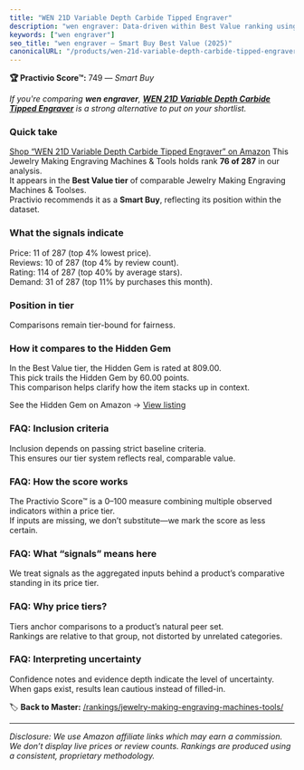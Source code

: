 ```yaml
---
title: "WEN 21D Variable Depth Carbide Tipped Engraver"
description: "wen engraver: Data-driven within Best Value ranking using the Practivio Score™. Positioned by quality, value, demand, findability, momentum."
keywords: ["wen engraver"]
seo_title: "wen engraver — Smart Buy Best Value (2025)"
canonicalURL: "/products/wen-21d-variable-depth-carbide-tipped-engraver-B07ST7NP89/"
---
```


**🏆 Practivio Score™:** 749 — _Smart Buy_


*If you're comparing **wen engraver**, **[WEN 21D Variable Depth Carbide Tipped Engraver](https://www.amazon.com/dp/B07ST7NP89?tag=practivio-20)** is a strong alternative to put on your shortlist.*
### Quick take
[Shop “WEN 21D Variable Depth Carbide Tipped Engraver” on Amazon](https://www.amazon.com/dp/B07ST7NP89?tag=practivio-20)
This Jewelry Making Engraving Machines & Tools holds rank **76 of 287** in our analysis.  
It appears in the **Best Value tier** of comparable Jewelry Making Engraving Machines & Toolses.  
Practivio recommends it as a **Smart Buy**, reflecting its position within the dataset.

### What the signals indicate
Price: 11 of 287 (top 4% lowest price).  
Reviews: 10 of 287 (top 4% by review count).  
Rating: 114 of 287 (top 40% by average stars).  
Demand: 31 of 287 (top 11% by purchases this month).

### Position in tier
Comparisons remain tier-bound for fairness.

### How it compares to the Hidden Gem
In the Best Value tier, the Hidden Gem is rated at 809.00.  
This pick trails the Hidden Gem by 60.00 points.  
This comparison helps clarify how the item stacks up in context.  

See the Hidden Gem on Amazon → [View listing](https://www.amazon.com/dp/B077Y86FKJ?tag=practivio-20)

### FAQ: Inclusion criteria
Inclusion depends on passing strict baseline criteria.  
This ensures our tier system reflects real, comparable value.

### FAQ: How the score works
The Practivio Score™ is a 0–100 measure combining multiple observed indicators within a price tier.  
If inputs are missing, we don’t substitute—we mark the score as less certain.

### FAQ: What “signals” means here
We treat signals as the aggregated inputs behind a product’s comparative standing in its price tier.

### FAQ: Why price tiers?
Tiers anchor comparisons to a product’s natural peer set.  
Rankings are relative to that group, not distorted by unrelated categories.

### FAQ: Interpreting uncertainty
Confidence notes and evidence depth indicate the level of uncertainty.  
When gaps exist, results lean cautious instead of filled-in.


🏷️ **Back to Master:** [/rankings/jewelry-making-engraving-machines-tools/](/rankings/jewelry-making-engraving-machines-tools/)

---
_Disclosure: We use Amazon affiliate links which may earn a commission. We don’t display live prices or review counts. Rankings are produced using a consistent, proprietary methodology._
